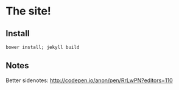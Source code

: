 # The site!

## Install

`bower install; jekyll build`

## Notes

Better sidenotes: http://codepen.io/anon/pen/RrLwPN?editors=110